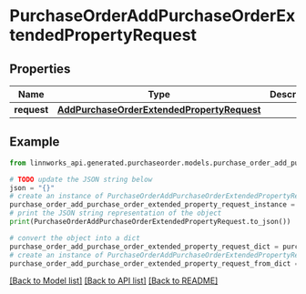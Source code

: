 # PurchaseOrderAddPurchaseOrderExtendedPropertyRequest


## Properties

Name | Type | Description | Notes
------------ | ------------- | ------------- | -------------
**request** | [**AddPurchaseOrderExtendedPropertyRequest**](AddPurchaseOrderExtendedPropertyRequest.md) |  | [optional] 

## Example

```python
from linnworks_api.generated.purchaseorder.models.purchase_order_add_purchase_order_extended_property_request import PurchaseOrderAddPurchaseOrderExtendedPropertyRequest

# TODO update the JSON string below
json = "{}"
# create an instance of PurchaseOrderAddPurchaseOrderExtendedPropertyRequest from a JSON string
purchase_order_add_purchase_order_extended_property_request_instance = PurchaseOrderAddPurchaseOrderExtendedPropertyRequest.from_json(json)
# print the JSON string representation of the object
print(PurchaseOrderAddPurchaseOrderExtendedPropertyRequest.to_json())

# convert the object into a dict
purchase_order_add_purchase_order_extended_property_request_dict = purchase_order_add_purchase_order_extended_property_request_instance.to_dict()
# create an instance of PurchaseOrderAddPurchaseOrderExtendedPropertyRequest from a dict
purchase_order_add_purchase_order_extended_property_request_from_dict = PurchaseOrderAddPurchaseOrderExtendedPropertyRequest.from_dict(purchase_order_add_purchase_order_extended_property_request_dict)
```
[[Back to Model list]](../README.md#documentation-for-models) [[Back to API list]](../README.md#documentation-for-api-endpoints) [[Back to README]](../README.md)


